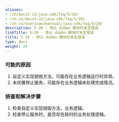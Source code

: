 ```yaml
---
aliases:
- /zh/docs3-v2/java-sdk/faq/5/20/
- /zh-cn/docs3-v2/java-sdk/faq/5/20/
- /zh-cn/overview/mannual/java-sdk/faq/5/20/
description: 5-20 - 停止 dubbo 模块时发生错误
linkTitle: 5-20 - 停止 dubbo 模块时发生错误
title: 5-20 - 停止 dubbo 模块时发生错误
type: docs
weight: 20
---
```







### 可能的原因

1. 自定义实现销毁方法，可能存在业务逻辑运行时异常。
2. 未优雅停止服务，可能存在业务逻辑未处理完成情况。

### 排查和解决步骤

1. 检查自定义实现销毁方法，业务逻辑。
2. 检查停止服务时，是否存在耗时的业务处理逻辑。
